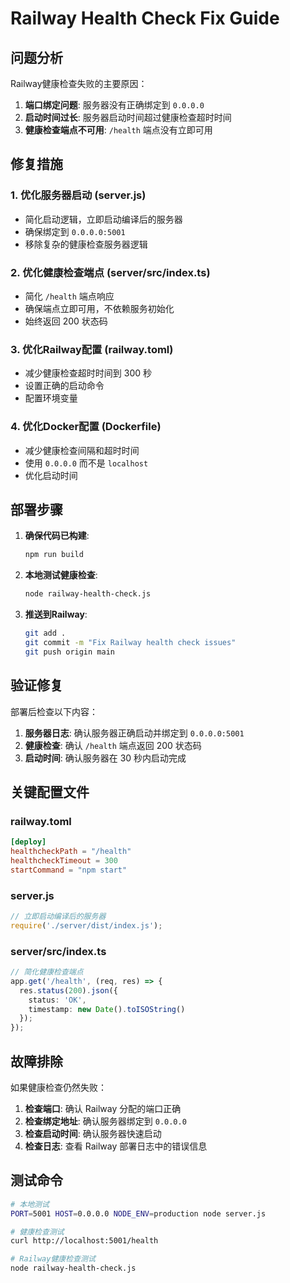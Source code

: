 # Railway Health Check Fix Guide

## 问题分析

Railway健康检查失败的主要原因：

1. **端口绑定问题**: 服务器没有正确绑定到 `0.0.0.0`
2. **启动时间过长**: 服务器启动时间超过健康检查超时时间
3. **健康检查端点不可用**: `/health` 端点没有立即可用

## 修复措施

### 1. 优化服务器启动 (server.js)
- 简化启动逻辑，立即启动编译后的服务器
- 确保绑定到 `0.0.0.0:5001`
- 移除复杂的健康检查服务器逻辑

### 2. 优化健康检查端点 (server/src/index.ts)
- 简化 `/health` 端点响应
- 确保端点立即可用，不依赖服务初始化
- 始终返回 200 状态码

### 3. 优化Railway配置 (railway.toml)
- 减少健康检查超时时间到 300 秒
- 设置正确的启动命令
- 配置环境变量

### 4. 优化Docker配置 (Dockerfile)
- 减少健康检查间隔和超时时间
- 使用 `0.0.0.0` 而不是 `localhost`
- 优化启动时间

## 部署步骤

1. **确保代码已构建**:
   ```bash
   npm run build
   ```

2. **本地测试健康检查**:
   ```bash
   node railway-health-check.js
   ```

3. **推送到Railway**:
   ```bash
   git add .
   git commit -m "Fix Railway health check issues"
   git push origin main
   ```

## 验证修复

部署后检查以下内容：

1. **服务器日志**: 确认服务器正确启动并绑定到 `0.0.0.0:5001`
2. **健康检查**: 确认 `/health` 端点返回 200 状态码
3. **启动时间**: 确认服务器在 30 秒内启动完成

## 关键配置文件

### railway.toml
```toml
[deploy]
healthcheckPath = "/health"
healthcheckTimeout = 300
startCommand = "npm start"
```

### server.js
```javascript
// 立即启动编译后的服务器
require('./server/dist/index.js');
```

### server/src/index.ts
```typescript
// 简化健康检查端点
app.get('/health', (req, res) => {
  res.status(200).json({ 
    status: 'OK',
    timestamp: new Date().toISOString()
  });
});
```

## 故障排除

如果健康检查仍然失败：

1. **检查端口**: 确认 Railway 分配的端口正确
2. **检查绑定地址**: 确认服务器绑定到 `0.0.0.0`
3. **检查启动时间**: 确认服务器快速启动
4. **检查日志**: 查看 Railway 部署日志中的错误信息

## 测试命令

```bash
# 本地测试
PORT=5001 HOST=0.0.0.0 NODE_ENV=production node server.js

# 健康检查测试
curl http://localhost:5001/health

# Railway健康检查测试
node railway-health-check.js
``` 